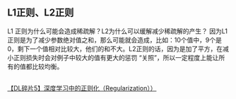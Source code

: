 ## L1正则、L2正则
L1 正则为什么可能会造成稀疏解？L2为什么可以缓解减少稀疏解的产生？
因为L1正则是为了减少参数绝对值之和，那么可能就会造成，比如：10个值中，9个是0，剩下一个值相对比较大，他们的和不大。L2正则的话，因为是加了平方，在减小正则损失时会对例子中较大的值有更大的惩罚 “关照”，所以一定程度上能让所有的值都比较均衡。
## 
[【DL碎片5】深度学习中的正则化（Regularization））](https://www.jianshu.com/p/db86e9330fff)